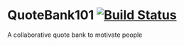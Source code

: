 # QuoteBank101 [![Build Status](https://travis-ci.com/tharshita/QuoteBook.svg?token=qQB3WzoBjVGZRuN8pGux&branch=main)](https://travis-ci.com/tharshita/QuoteBook)
A collaborative quote bank to motivate people
